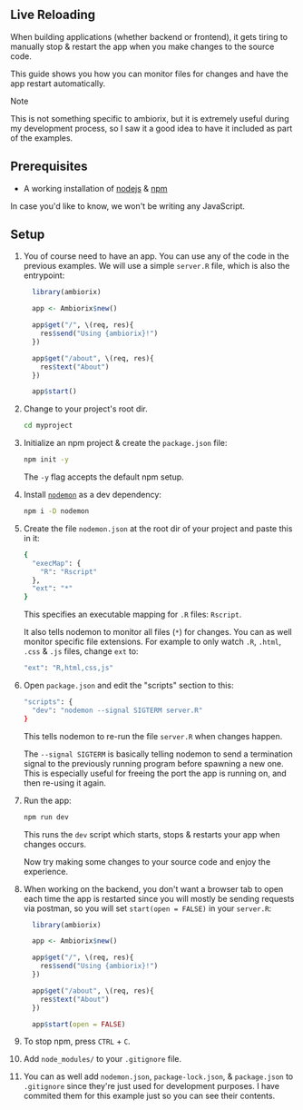 ## Live Reloading

When building applications (whether backend or frontend), it gets tiring to manually stop & restart the app when you make changes to the source code.

This guide shows you how you can monitor files for changes and have the app restart automatically.

> [!NOTE]
> This is not something specific to ambiorix, but it is extremely useful during my development process, so I saw it a good idea to have it included as part of the examples.

## Prerequisites

- A working installation of [nodejs](https://nodejs.org/en) & [npm](https://docs.npmjs.com/downloading-and-installing-node-js-and-npm)

In case you'd like to know, we won't be writing any JavaScript.

## Setup

1. You of course need to have an app. You can use any of the code in the previous examples. We will use a simple `server.R` file, which is also the entrypoint:
    ```R
      library(ambiorix)

      app <- Ambiorix$new()

      app$get("/", \(req, res){
        res$send("Using {ambiorix}!")
      })

      app$get("/about", \(req, res){
        res$text("About")
      })

      app$start()
    ```

2. Change to your project's root dir.
   
   ```bash
   cd myproject
   ```
3. Initialize an npm project & create the `package.json` file:

   ```bash
   npm init -y
   ```
    The `-y` flag accepts the default npm setup.
4. Install [`nodemon`](https://www.npmjs.com/package/nodemon) as a dev dependency:
   ```bash
   npm i -D nodemon
   ```
1. Create the file `nodemon.json` at the root dir of your project and paste this in it:
    ```bash
    {
      "execMap": {
        "R": "Rscript"
      },
      "ext": "*"
    }
    ```
    This specifies an executable mapping for `.R` files: `Rscript`. 
    
    It also tells nodemon to monitor all files (`*`) for changes.
    You can as well monitor specific file extensions. For example to only watch `.R`, `.html`, `.css` & `.js` files, change `ext` to:

    ```bash
    "ext": "R,html,css,js"
    ```
1. Open `package.json` and edit the "scripts" section to this:
    ```bash
    "scripts": {
      "dev": "nodemon --signal SIGTERM server.R"
    }
    ```
   This tells nodemon to re-run the file `server.R` when changes happen.

   The `--signal SIGTERM` is basically telling nodemon to send a termination signal to the previously running program before spawning a new one. This is especially useful for freeing the port the app is running on, and then re-using it again.
1. Run the app:
      ```bash
      npm run dev
      ```
      This runs the `dev` script which starts, stops & restarts your app when changes occurs.

      Now try making some changes to your source code and enjoy the experience.

2. When working on the backend, you don't want a browser tab to open each time the app is restarted since you will mostly be sending requests via postman, so you will set `start(open = FALSE)` in your `server.R`:
    ```R
      library(ambiorix)

      app <- Ambiorix$new()

      app$get("/", \(req, res){
        res$send("Using {ambiorix}!")
      })

      app$get("/about", \(req, res){
        res$text("About")
      })

      app$start(open = FALSE)
    ```
1. To stop npm, press `CTRL` + `C`.
1. Add `node_modules/` to your `.gitignore` file.
2. You can as well add `nodemon.json`, `package-lock.json`, & `package.json` to `.gitignore` since they're just used for development purposes. I have commited them for this example just so you can see their contents.
